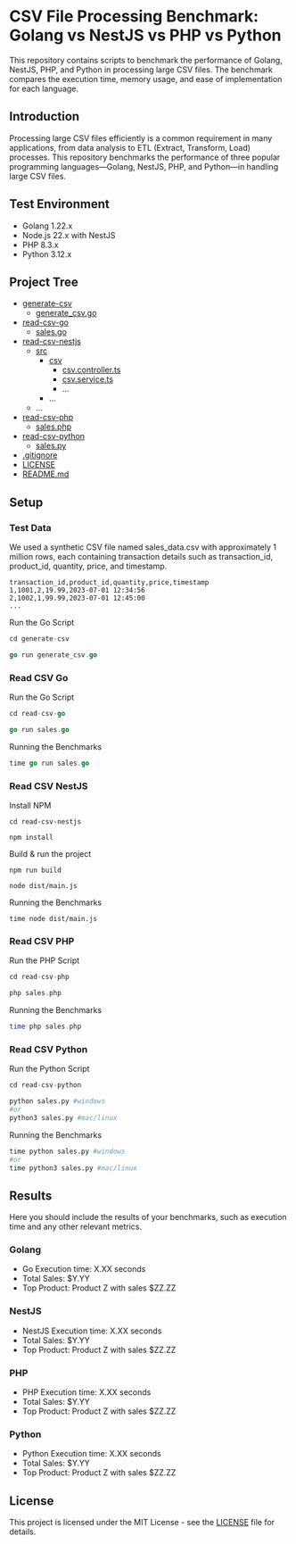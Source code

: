 # CSV File Processing Benchmark:  Golang vs NestJS vs PHP vs Python
This repository contains scripts to benchmark the performance of Golang, NestJS, PHP, and Python  in processing large CSV files. The benchmark compares the execution time, memory usage, and ease of implementation for each language.

## Introduction
Processing large CSV files efficiently is a common requirement in many applications, from data analysis to ETL (Extract, Transform, Load) processes. This repository benchmarks the performance of three popular programming languages—Golang, NestJS, PHP, and Python—in handling large CSV files.

## Test Environment
- Golang 1.22.x
- Node.js 22.x with NestJS
- PHP 8.3.x
- Python 3.12.x

## Project Tree
 * [generate-csv](./generate-csv)
   * [generate_csv.go](./generate-csv/generate_csv.go)
 * [read-csv-go](./read-csv-go)
   * [sales.go](./read-csv-go/sales.go)
 * [read-csv-nestjs](./read-csv-nestjs)
   * [src](./read-nestjs/src)
     * [csv](./read-nestjs/src.csv)
       * [csv.controller.ts](./read-nestjs/src/csv/csv.controller.ts)
       * [csv.service.ts](./read-nestjs/src/csv/csv.service.ts)
       * ...
     * ...
   * ...
 * [read-csv-php](./read-csv-php)
   * [sales.php](./read-csv-php/sales.php)
 * [read-csv-python](./read-csv-python)
   * [sales.py](./read-csv-python/sales.py)
 * [.gitignore](./.gitignore)
 * [LICENSE](./LICENSE)
 * [README.md](./README.md)

## Setup

### Test Data
We used a synthetic CSV file named sales_data.csv with approximately 1 million rows, each containing transaction details such as transaction_id, product_id, quantity, price, and timestamp.

```csv
transaction_id,product_id,quantity,price,timestamp
1,1001,2,19.99,2023-07-01 12:34:56
2,1002,1,99.99,2023-07-01 12:45:00
...
```
Run the Go Script

```go
cd generate-csv
```
```go
go run generate_csv.go
```

### Read CSV Go
Run the Go Script

```go
cd read-csv-go
```
```go
go run sales.go
```

Running the Benchmarks
```go
time go run sales.go
```

### Read CSV NestJS
Install NPM

```npm
cd read-csv-nestjs
```
```npm
npm install
```
Build & run the project

```npm
npm run build
```
```npm
node dist/main.js
```

Running the Benchmarks
```npm
time node dist/main.js
```

### Read CSV PHP
Run the PHP Script
```php
cd read-csv-php
```
```php
php sales.php
```
Running the Benchmarks
```php
time php sales.php
```
### Read CSV Python
Run the Python Script
```py
cd read-csv-python
```
```py
python sales.py #windows
#or
python3 sales.py #mac/linux
```
Running the Benchmarks
```py
time python sales.py #windows
#or
time python3 sales.py #mac/linux
```

## Results
Here you should include the results of your benchmarks, such as execution time and any other relevant metrics.

### Golang
- Go Execution time: X.XX seconds
- Total Sales: $Y.YY
- Top Product: Product Z with sales $ZZ.ZZ

### NestJS
- NestJS Execution time: X.XX seconds
- Total Sales: $Y.YY
- Top Product: Product Z with sales $ZZ.ZZ

### PHP
- PHP Execution time: X.XX seconds
- Total Sales: $Y.YY
- Top Product: Product Z with sales $ZZ.ZZ

### Python
- Python Execution time: X.XX seconds
- Total Sales: $Y.YY
- Top Product: Product Z with sales $ZZ.ZZ

## License
This project is licensed under the MIT License - see the [LICENSE](./LICENSE)  file for details.


